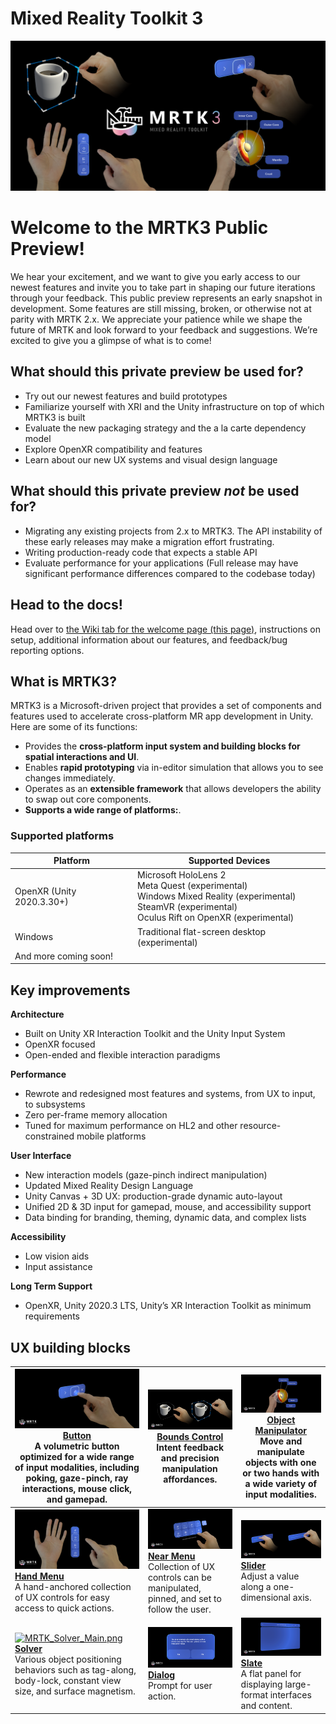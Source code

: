 # Mixed Reality Toolkit 3

![MRTK_UX_v3_Cover.png](images/MRTK_UX_v3_Cover.png)

# Welcome to the MRTK3 Public Preview!

We hear your excitement, and we want to give you early access to our newest features and invite you to take part in shaping our future iterations through your feedback. This public preview represents an early snapshot in development. Some features are still missing, broken, or otherwise not at parity with MRTK 2.x. We appreciate your patience while we shape the future of MRTK and look forward to your feedback and suggestions. We’re excited to give you a glimpse of what is to come!

## What should this private preview be used for?

* Try out our newest features and build prototypes
* Familiarize yourself with XRI and the Unity infrastructure on top of which MRTK3 is built
* Evaluate the new packaging strategy and the a la carte dependency model
* Explore OpenXR compatibility and features
* Learn about our new UX systems and visual design language

## What should this private preview _not_ be used for?

* Migrating any existing projects from 2.x to MRTK3. The API instability of these early releases may make a migration effort frustrating.
* Writing production-ready code that expects a stable API
* Evaluate performance for your applications (Full release may have significant performance differences compared to the codebase today)

## **Head to the docs!**
Head over to [the Wiki tab for the welcome page (this page)](https://mixedrealitycloud.visualstudio.com/MRTK/_wiki/wikis/MRTK.wiki/216/Welcome-to-MRTK3), instructions on setup, additional information about our features, and feedback/bug reporting options.

## What is MRTK3?

MRTK3 is a Microsoft-driven project that provides a set of components and features used to accelerate cross-platform MR app development in Unity. Here are some of its functions:

* Provides the **cross-platform input system and building blocks for spatial interactions and UI**.
* Enables **rapid prototyping** via in-editor simulation that allows you to see changes immediately.
* Operates as an **extensible framework** that allows developers the ability to swap out core components.
* **Supports a wide range of platforms:**.

### Supported platforms

| Platform | Supported Devices |
|---|---|
| OpenXR (Unity 2020.3.30+) | Microsoft HoloLens 2 <br> Meta Quest (experimental) <br> Windows Mixed Reality (experimental) <br> SteamVR (experimental) <br> Oculus Rift on OpenXR (experimental) |
| Windows | Traditional flat-screen desktop (experimental)
| And more coming soon! |

## Key improvements

**Architecture**

* Built on Unity XR Interaction Toolkit and the Unity Input System
* OpenXR focused
* Open-ended and flexible interaction paradigms

**Performance**

* Rewrote and redesigned most features and systems, from UX to input, to subsystems
* Zero per-frame memory allocation
* Tuned for maximum performance on HL2 and other resource-constrained mobile platforms

**User Interface**

* New interaction models (gaze-pinch indirect manipulation)
* Updated Mixed Reality Design Language
* Unity Canvas + 3D UX: production-grade dynamic auto-layout
* Unified 2D & 3D input for gamepad, mouse, and accessibility support
* Data binding for branding, theming, dynamic data, and complex lists

**Accessibility**

* Low vision aids
* Input assistance

**Long Term Support**

* OpenXR, Unity 2020.3 LTS, Unity’s XR Interaction Toolkit as minimum requirements

## UX building blocks


| [![MRTK_UX_v3_Button.png](images/UXBuildingBlocks/MRTK_UX_v3_Button.png)](/features/ux-building-blocks/Button)<br>**[Button](features/ux-building-blocks/Button)**<br>A volumetric button optimized for a wide range of input modalities, including poking, gaze-pinch, ray interactions, mouse click, and gamepad. | [![MRTK_UX_v3_BoundsControl.png](images/UXBuildingBlocks/MRTK_UX_v3_BoundsControl.png)](features/ux-building-blocks/Bounds-control)<br>**[Bounds Control](features/ux-building-blocks/Bounds-control)**<br>Intent feedback and precision manipulation affordances. | [![MRTK_UX_v3_ObjectManipulator.png](images/UXBuildingBlocks/MRTK_UX_v3_ObjectManipulator.png)](features/ux-building-blocks/Object-manipulator)<br>**[Object Manipulator](features/ux-building-blocks/Object-manipulator)**<br>Move and manipulate objects with one or two hands with a wide variety of input modalities. |
|--|--|--|
| [![MRTK_UX_v3_HandMenu.png](images/UXBuildingBlocks/MRTK_UX_v3_HandMenu.png)](features/ux-building-blocks/Hand-menu)<br>**[Hand Menu](features/ux-building-blocks/Hand-menu)**<br>A hand-anchored collection of UX controls for easy access to quick actions. | [![MRTK_UX_v3_NearMenu.png](images/UXBuildingBlocks/MRTK_UX_v3_NearMenu.png)](features/ux-building-blocks/Near-menu)<br>**[Near Menu](features/ux-building-blocks/Near-menu)**<br>Collection of UX controls can be manipulated, pinned, and set to follow the user. | [![MRTK_UX_v3_Slider.png](images/UXBuildingBlocks/MRTK_UX_v3_Slider.png)](features/ux-building-blocks/Slider)<br>**[Slider](features/ux-building-blocks/Slider)**<br>Adjust a value along a one-dimensional axis. |
| [![MRTK_Solver_Main.png](features/images/MRTK_Solver_Main.png)](features/ux-building-blocks/solvers/solver)<br>**[Solver](features/ux-building-blocks/solvers/solver)**<br>Various object positioning behaviors such as tag-along, body-lock, constant view size, and surface magnetism. | [![MRTK_UX_v3_Dialog.png](images/UXBuildingBlocks/MRTK_UX_v3_Dialog.png)](features/ux-building-blocks/Dialog)<br>**[Dialog](features/ux-building-blocks/Dialog)**<br>Prompt for user action. | [![MRTK_UX_v3_Slate.png](images/UXBuildingBlocks/MRTK_UX_v3_Slate.png)](features/ux-building-blocks/Slate)<br>**[Slate](features/ux-building-blocks/Slate)**<br>A flat panel for displaying large-format interfaces and content. |
